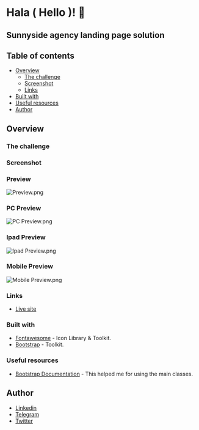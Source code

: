 # Hala ( Hello )! 👋

## Sunnyside agency landing page solution

## Table of contents

- [Overview](#overview)
  - [The challenge](#the-challenge)
  - [Screenshot](#screenshot)
  - [Links](#links)
- [Built with](#built-with)
- [Useful resources](#useful-resources)
- [Author](#author)

## Overview

### The challenge

### Screenshot

### Preview

![Preview.png](images/desktop-preview.jpg)

### PC Preview

![PC Preview.png](images/pc%20preview.png)

### Ipad Preview

![Ipad Preview.png](images/ipad%20preview.png)

### Mobile Preview

![Mobile Preview.png](images/mobile%20preview.png)

### Links

- [Live site](https://joe-hsn.github.io/Sunnyside-agency-landing-page/)

### Built with

- [Fontawesome](https://fontawesome.com/) - Icon Library & Toolkit.
- [Bootstrap](https://getbootstrap.com/) - Toolkit.

### Useful resources

- [Bootstrap Documentation](https://getbootstrap.com/docs/5.1/getting-started/introduction/) - This helped me for using the main classes.

## Author

- [Linkedin](https://www.linkedin.com/in/joe-hsn/)
- [Telegram](https://t.me/Joe_Hsn)
- [Twitter](https://www.twitter.com/Jo_Hsn)

